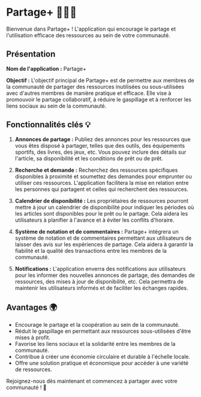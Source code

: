 # Partage+ 🌟🔄🤝

Bienvenue dans Partage+ ! L'application qui encourage le partage et l'utilisation efficace des ressources au sein de votre communauté.

## Présentation

**Nom de l'application :** Partage+

**Objectif :** L'objectif principal de Partage+ est de permettre aux membres de la communauté de partager des ressources inutilisées ou sous-utilisées avec d'autres membres de manière pratique et efficace. Elle vise à promouvoir le partage collaboratif, à réduire le gaspillage et à renforcer les liens sociaux au sein de la communauté.

## Fonctionnalités clés 💡

1. **Annonces de partage :** Publiez des annonces pour les ressources que vous êtes disposé à partager, telles que des outils, des équipements sportifs, des livres, des jeux, etc. Vous pouvez inclure des détails sur l'article, sa disponibilité et les conditions de prêt ou de prêt.

2. **Recherche et demande :** Recherchez des ressources spécifiques disponibles à proximité et soumettez des demandes pour emprunter ou utiliser ces ressources. L'application facilitera la mise en relation entre les personnes qui partagent et celles qui recherchent des ressources.

3. **Calendrier de disponibilité :** Les propriétaires de ressources pourront mettre à jour un calendrier de disponibilité pour indiquer les périodes où les articles sont disponibles pour le prêt ou le partage. Cela aidera les utilisateurs à planifier à l'avance et à éviter les conflits d'horaire.

4. **Système de notation et de commentaires :** Partage+ intégrera un système de notation et de commentaires permettant aux utilisateurs de laisser des avis sur les expériences de partage. Cela aidera à garantir la fiabilité et la qualité des transactions entre les membres de la communauté.

5. **Notifications :** L'application enverra des notifications aux utilisateurs pour les informer des nouvelles annonces de partage, des demandes de ressources, des mises à jour de disponibilité, etc. Cela permettra de maintenir les utilisateurs informés et de faciliter les échanges rapides.

## Avantages 🌍

- Encourage le partage et la coopération au sein de la communauté.
- Réduit le gaspillage en permettant aux ressources sous-utilisées d'être mises à profit.
- Favorise les liens sociaux et la solidarité entre les membres de la communauté.
- Contribue à créer une économie circulaire et durable à l'échelle locale.
- Offre une solution pratique et économique pour accéder à une variété de ressources.

Rejoignez-nous dès maintenant et commencez à partager avec votre communauté ! 🚀
